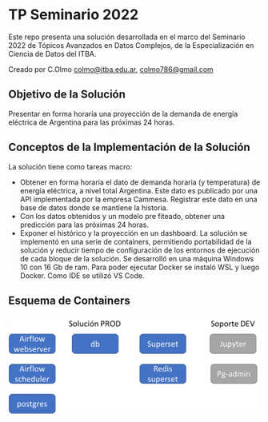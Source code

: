 # TP Seminario 2022
Este repo presenta una solución desarrollada en el marco del Seminario 2022 de Tópicos
Avanzados en Datos Complejos, de la Especialización en Ciencia de Datos del ITBA.

Creado por C.Olmo colmo@itba.edu.ar, colmo786@gmail.com

## Objetivo de la Solución
Presentar en forma horaria una proyección de la demanda de energía eléctrica de Argentina para las próximas 24 horas.

## Conceptos de la Implementación de la Solución
La solución tiene como tareas macro:
- Obtener en forma horaria el dato de demanda horaria (y temperatura) de energía eléctrica, a nivel total Argentina. Este dato es publicado por una API implementada por la empresa Cammesa. Registrar este dato en una base de datos donde se mantiene la historia.
- Con los datos obtenidos y un modelo pre fiteado, obtener una predicción para las próximas 24 horas.
- Exponer el histórico y la proyección en un dashboard.
La solución se implementó en una serie de containers, permitiendo portabilidad de la solución y reducir tiempo de configuración de los entornos de ejecución de cada bloque de la solución. Se desarrolló en una máquina Windows 10 con 16 Gb de ram. Para poder ejecutar Docker se instaló WSL y luego Docker. Como IDE se utilizó VS Code.
## Esquema de Containers
![](./docs/images/energy_app_dockers.png)

